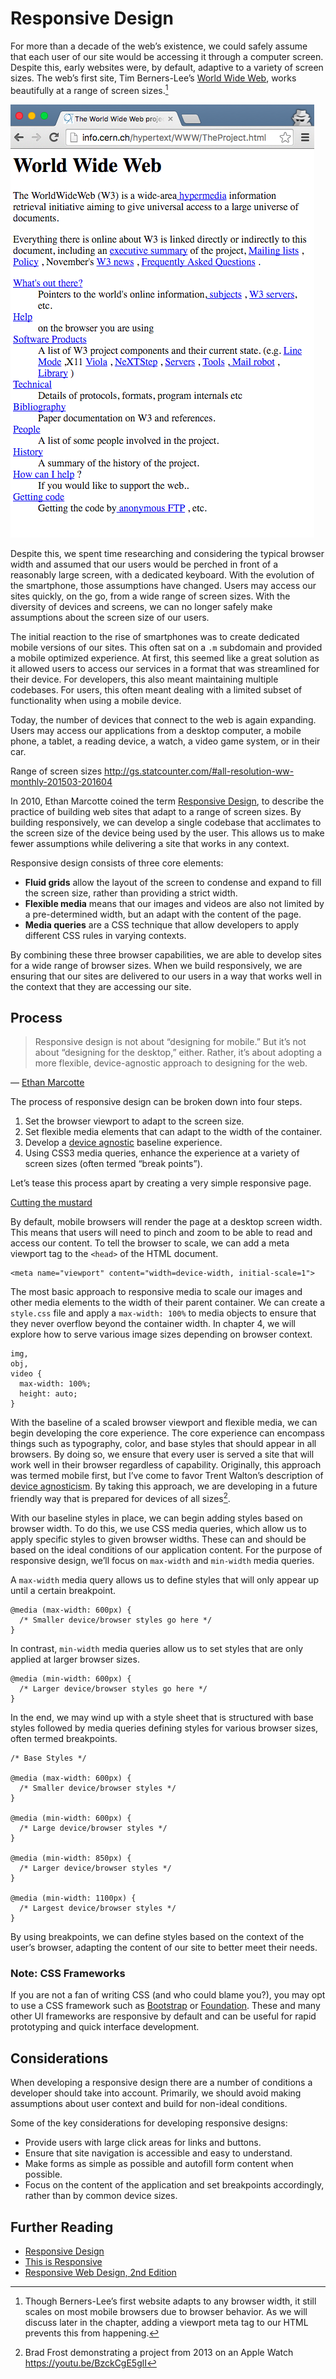 # Responsive Design

For more than a decade of the web’s existence, we could safely assume that each user of our site would be accessing it through a computer screen. Despite this, early websites were, by default, adaptive to a variety of screen sizes. The web’s first site, Tim Berners-Lee’s [World Wide Web](http://info.cern.ch/hypertext/WWW/TheProject.html), works beautifully at a range of  screen sizes.[^1]

![Screenshot of the first website with a narrow viewport](img/first-website.png)

Despite this, we spent time researching and considering the typical browser width and assumed that our users would be perched in front of a reasonably large screen, with a dedicated keyboard. With the evolution of the smartphone, those assumptions have changed. Users may access our sites quickly, on the go, from a wide range of screen sizes. With the diversity of devices and screens, we can no longer safely make assumptions about the screen size of our users.

The initial reaction to the rise of smartphones was to create dedicated mobile versions of our sites. This often sat on a `.m` subdomain and provided a mobile optimized experience. At first, this seemed like a great solution as it allowed users to access our services in a format that was streamlined for their device. For developers, this also meant maintaining multiple codebases. For users, this often meant dealing with a limited subset of functionality when using a mobile device.  

Today, the number of devices that connect to the web is again expanding. Users may access our applications from a desktop computer, a mobile phone, a tablet, a reading device, a watch, a video game system, or in their car. 

Range of screen sizes http://gs.statcounter.com/#all-resolution-ww-monthly-201503-201604

In 2010, Ethan Marcotte coined the term [Responsive Design](http://alistapart.com/article/responsive-web-design), to describe the practice of building web sites that adapt to a range of screen sizes. By building responsively, we can develop a single codebase that acclimates to the screen size of the device being used by the user. This allows us to make fewer assumptions while delivering a site that works in any context.

Responsive design consists of three core elements:

- **Fluid grids** allow the layout of the screen to condense and expand to fill the screen size, rather than providing a strict width.
- **Flexible media** means that our images and videos are also not limited by a pre-determined width, but an adapt with the content of the page.
- **Media queries** are a CSS technique that allow developers to apply different CSS rules in varying contexts.

By combining these three browser capabilities, we are able to develop sites for a wide range of browser sizes. When we build responsively, we are ensuring that our sites are delivered to our users in a way that works well in the context that they are accessing our site.

[^1]: Though Berners-Lee’s first website adapts to any browser width, it still scales on most mobile browsers due to browser behavior. As we will discuss later in the chapter, adding a viewport meta tag to our HTML prevents this from happening.

## Process

> Responsive design is not about “designing for mobile.” But it’s not about “designing for the desktop,” either. Rather, it’s about adopting a more flexible, device-agnostic approach to designing for the web.

— [Ethan Marcotte](http://unstoppablerobotninja.com/entry/toffee-nosed/)

The process of responsive design can be broken down into four steps.

1. Set the browser viewport to adapt to the screen size.
2. Set flexible media elements that can adapt to the width of the container.
3. Develop a [device agnostic](http://trentwalton.com/2014/03/10/device-agnostic/) baseline experience.
4. Using CSS3 media queries, enhance the experience at a variety of screen sizes (often termed “break points”).

Let’s tease this process apart by creating a very simple responsive page.

[Cutting the mustard](http://responsivenews.co.uk/post/18948466399/cutting-the-mustard)

By default, mobile browsers will render the page at a desktop screen width. This means that users will need to pinch and zoom to be able to read and access our content. To tell the browser to scale, we can add a meta viewport tag to the `<head>` of the HTML document.

```
<meta name="viewport" content="width=device-width, initial-scale=1">
```

The most basic approach to responsive media to scale our images and other media elements to the width of their parent container. We can create a `style.css` file and apply a `max-width: 100%` to media objects to ensure that they never overflow beyond the container width. In chapter 4, we will explore how to serve various image sizes depending on browser context.

```
img,
obj,
video {
  max-width: 100%;
  height: auto;
}
```


With the baseline of a scaled browser viewport and flexible media, we can begin developing the core experience. The core experience can encompass things such as typography, color, and base styles that should appear in all browsers. By doing so, we ensure that every user is served a site that will work well in their browser regardless of capability. Originally, this approach was termed mobile first, but I’ve come to favor Trent Walton’s description of [device agnosticism](http://trentwalton.com/2014/03/10/device-agnostic/). By taking this approach, we are developing in a future friendly way that is prepared for devices of all sizes[^2].

With our baseline styles in place, we can begin adding styles based on browser width. To do this, we use CSS media queries, which allow us to apply specific styles to given browser widths. These can and should be based on the ideal conditions of our application content. For the purpose of responsive design, we’ll focus on `max-width` and `min-width` media queries.

A `max-width` media query allows us to define styles that will only appear up until a certain breakpoint.

```
@media (max-width: 600px) {
  /* Smaller device/browser styles go here */
}
```

In contrast, `min-width` media queries allow us to set styles that are only applied at larger browser sizes.

```
@media (min-width: 600px) {
  /* Larger device/browser styles go here */
}
```

In the end, we may wind up with a style sheet that is structured  with base styles followed by media queries defining styles for various browser sizes, often termed breakpoints.

```
/* Base Styles */

@media (max-width: 600px) {
  /* Smaller device/browser styles */
}

@media (min-width: 600px) {
  /* Large device/browser styles */
}

@media (min-width: 850px) {
  /* Larger device/browser styles */
}

@media (min-width: 1100px) {
  /* Largest device/browser styles */
}

```

By using breakpoints, we can define styles based on the context of the user’s browser, adapting the content of our site to better meet their needs.

[^2]: Brad Frost demonstrating a project from 2013 on an Apple Watch https://youtu.be/BzckCgE5glI

### Note: CSS Frameworks

If you are not a fan of writing CSS (and who could blame you?), you may opt to use a CSS framework such as [Bootstrap](https://getbootstrap.com/) or [Foundation](http://foundation.zurb.com/). These and many other UI frameworks are responsive by default and can be useful for rapid prototyping and quick interface development.

## Considerations

When developing a responsive design there are a number of conditions a developer should take into account. Primarily, we should avoid making assumptions about user context and build for non-ideal conditions.

Some of the key considerations for developing responsive designs:

- Provide users with large click areas for links and buttons.
- Ensure that site navigation is accessible and easy to understand.
- Make forms as simple as possible and autofill form content when possible.
- Focus on the content of the application and set breakpoints accordingly, rather than by common device sizes.


## Further Reading

- [Responsive Design](http://alistapart.com/article/responsive-web-design)
- [This is Responsive](https://bradfrost.github.io/this-is-responsive/index.html)
- [Responsive Web Design, 2nd Edition](http://shop.oreilly.com/product/9781937557188.do)